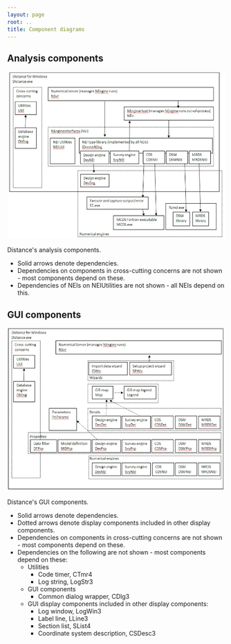 ```yaml
---
layout: page
root: ..
title: Component diagrams
---
```


## Analysis components 

![Analysis components](./AnalysisDiagram.jpg)

Distance's analysis components. 

* Solid arrows denote dependencies.
* Dependencies on components in cross-cutting concerns are not shown - most components depend on these.
* Dependencies of NEIs on NEIUtilities are not shown - all NEIs depend on this.

## GUI components 

![GUI components](./GUIDiagram.jpg)

Distance's GUI components. 

* Solid arrows denote dependencies.
* Dotted arrows denote display components included in other display components.
* Dependencies on components in cross-cutting concerns are not shown - most components depend on these.
* Dependencies on the following are not shown - most components depend on these:
  - Utilities
    - Code timer, CTmr4
    - Log string, LogStr3
  - GUI components
    - Common dialog wrapper, CDlg3
  - GUI display components included in other display components:
    - Log window, LogWin3
    - Label line, LLine3
    - Section list, SList4
    - Coordinate system description, CSDesc3
